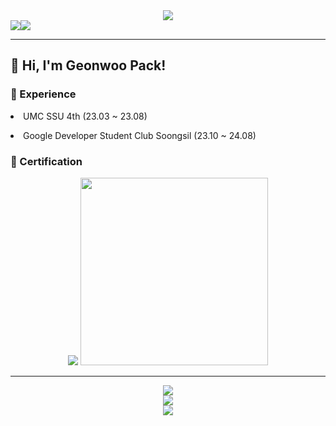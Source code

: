 <div align="center">
    <img src="https://capsule-render.vercel.app/api?type=waving&color=gradient&height=250&section=header&text=Geonwoo%20Pack&fontSize=70">
</div><a href="https://packdev937.oopy.io/" target="_blank"><img src="https://img.shields.io/badge/Notion-000000?style=flat-square&logo=Notion&logoColor=white"/></a><img src="https://img.shields.io/badge/packdev937@gmail.com-EA4335?style=flat-square&logo=Gmail&logoColor=white"/>

---

<div align="left">
    <h2>👋 Hi, I'm Geonwoo Pack!</h3>
    <h3>🌱 Experience</h3>
    <li> UMC SSU 4th (23.03 ~ 23.08)</p>
    <li> Google Developer Student Club Soongsil (23.10 ~ 24.08)</p>
</div>
<h3>🚀 Certification</h3>
<div align="center">
    <img src="https://github.com/packdev937/packdev937/assets/89628690/a18a2c90-8103-4bde-bf6c-6f7dade7ecb4">
    <img src="https://github.com/packdev937/packdev937/assets/89628690/b91b02ff-dcaa-4f7e-8c60-1385f808df24" width="300">
</div>

---

<div align="center">
      <a href="https://solved.ac/packdev937"><img src="http://mazassumnida.wtf/api/generate_badge?boj=packdev937"></a><br>
    <img src="https://github-readme-stats.vercel.app/api?username=packdev937&show_icons=true&theme=gruvbox"> <br>
</div>

<div align="center">
    <a href="https://hits.seeyoufarm.com/api/count/incr/badge.svg?url=https%3A%2F%2Fgithub.com%2Fpackdev937&count_bg=%2379C83D&title_bg=%23555555&icon=&icon_color=%23E7E7E7&title=hits&edge_flat=false">
        <img src="https://hits.seeyoufarm.com/api/count/incr/badge.svg?url=https%3A%2F%2Fgithub.com%2Fpackdev937&count_bg=%2379C83D&title_bg=%23555555&icon=&icon_color=%23E7E7E7&title=hits&edge_flat=false">
    </a>
</div>
